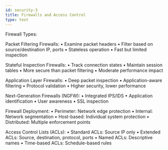 ```yaml
---
id: security-3
title: Firewalls and Access Control
type: text
---
```



Firewall Types:

Packet Filtering Firewalls:
• Examine packet headers
• Filter based on source/destination IP, ports
• Stateless operation
• Fast but limited inspection

Stateful Inspection Firewalls:
• Track connection states
• Maintain session tables
• More secure than packet filtering
• Moderate performance impact

Application Layer Firewalls:
• Deep packet inspection
• Application-aware filtering
• Protocol validation
• Higher security, lower performance

Next-Generation Firewalls (NGFW):
• Integrated IPS/IDS
• Application identification
• User awareness
• SSL inspection

Firewall Deployment:
• Perimeter: Network edge protection
• Internal: Network segmentation
• Host-based: Individual system protection
• Distributed: Multiple enforcement points

Access Control Lists (ACLs):
• Standard ACLs: Source IP only
• Extended ACLs: Source, destination, protocol, ports
• Named ACLs: Descriptive names
• Time-based ACLs: Schedule-based rules